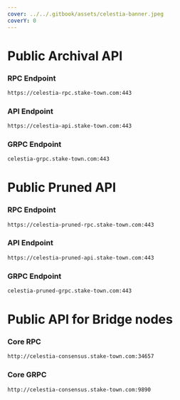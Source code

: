 ```yaml
---
cover: ../../.gitbook/assets/celestia-banner.jpeg
coverY: 0
---
```


# Public Archival API

### **RPC Endpoint**

```bash
https://celestia-rpc.stake-town.com:443
```

### **API Endpoint**

```bash
https://celestia-api.stake-town.com:443
```

### **GRPC Endpoint**

```bash
celestia-grpc.stake-town.com:443
```

# Public Pruned API

### **RPC Endpoint**

```bash
https://celestia-pruned-rpc.stake-town.com:443
```

### **API Endpoint**

```bash
https://celestia-pruned-api.stake-town.com:443
```

### **GRPC Endpoint**

```bash
celestia-pruned-grpc.stake-town.com:443
```

# Public API for Bridge nodes

### **Core RPC**

```bash
http://celestia-consensus.stake-town.com:34657
```

### **Core GRPC**

```bash
http://celestia-consensus.stake-town.com:9890
```